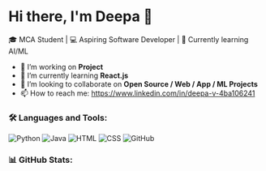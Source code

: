 # Hi there, I'm Deepa 👋

🎓 MCA Student | 💻 Aspiring Software Developer | 🌱 Currently learning AI/ML  

- 🔭 I’m working on **Project**
- 🌱 I’m currently learning **React.js**
- 🤝 I’m looking to collaborate on **Open Source / Web / App / ML Projects**
- 📫 How to reach me: https://www.linkedin.com/in/deepa-v-4ba106241

### 🛠️ Languages and Tools:
![Python](https://img.shields.io/badge/-Python-333333?style=flat&logo=python)
![Java](https://img.shields.io/badge/-Java-333333?style=flat&logo=java)
![HTML](https://img.shields.io/badge/-HTML5-333333?style=flat&logo=html5)
![CSS](https://img.shields.io/badge/-CSS3-333333?style=flat&logo=css3)
![GitHub](https://img.shields.io/badge/-GitHub-333333?style=flat&logo=github)

### 📊 GitHub Stats:


